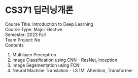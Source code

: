 # CS371 딥러닝개론

Course Title: Introduction to Deep Learning <br/>
Course Type: Major Elective <br/>
Semester: 2023 Fall <br/>
Team Project: No <br/>
Contents 
1. Multilayer Perceptron
2. Image Classification using CNN - ResNet, Inception
3. Image Segementation using FCN 
4. Neural Machine Translation - LSTM, Attention, Transformer


